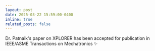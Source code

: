 ```yaml
---
layout: post
date: 2025-03-22 15:59:00-0400
inline: true
related_posts: false
---
```


Dr. Patnaik's paper on XPLORER has been accepted for publication in IEEE/ASME Transactions on Mechatronics :sparkles:
